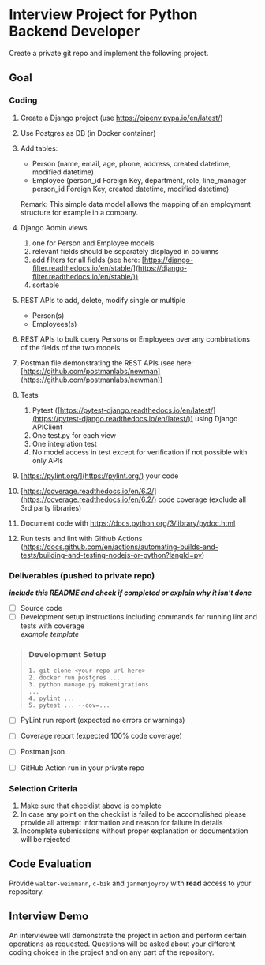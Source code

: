 # Interview Project for Python Backend Developer

Create a private git repo and implement the following project.

## Goal
### Coding
1. Create a Django project (use https://pipenv.pypa.io/en/latest/)
2. Use Postgres as DB (in Docker container)
3. Add tables:
    - Person (name, email, age, phone, address, created datetime, modified datetime)
    - Employee (person_id Foreign Key, department, role, line_manager person_id Foreign Key, created datetime, modified datetime)

    Remark: This simple data model allows the mapping of an employment structure for example in a company.

4. Django Admin views
    1. one for Person and Employee models
    2. relevant fields should be separately displayed in columns
    3. add filters for all fields (see here: [https://django-filter.readthedocs.io/en/stable/](https://django-filter.readthedocs.io/en/stable/))
    4. sortable
6. REST APIs to add, delete, modify single or multiple
    - Person(s)
    - Employees(s) 
7. REST APIs to bulk query Persons or Employees over any combinations of the fields of the two models
8. Postman file demonstrating the REST APIs (see here: [https://github.com/postmanlabs/newman](https://github.com/postmanlabs/newman))
9. Tests
    1. Pytest ([https://pytest-django.readthedocs.io/en/latest/](https://pytest-django.readthedocs.io/en/latest/)) using Django APIClient
    2. One test.py for each view
    3. One integration test
    4. No model access in test except for verification if not possible with only APIs
11. [https://pylint.org/](https://pylint.org/) your code
12. [https://coverage.readthedocs.io/en/6.2/](https://coverage.readthedocs.io/en/6.2/) code coverage (exclude all 3rd party libraries)
13. Document code with https://docs.python.org/3/library/pydoc.html
14. Run tests and lint with Github Actions (https://docs.github.com/en/actions/automating-builds-and-tests/building-and-testing-nodejs-or-python?langId=py)

### Deliverables (pushed to private repo)
_**include this README and check if completed or explain why it isn't done**_
- [ ] Source code
- [ ] Development setup instructions including commands for running lint and tests with coverage
<br>_example template_
> ### Development Setup
> ```
> 1. git clone <your repo url here>
> 2. docker run postgres ...
> 3. python manage.py makemigrations
> ...
> 4. pylint ...
> 5. pytest ... --cov=...
> ```
- [ ] PyLint run report (expected no errors or warnings)
- [ ] Coverage report (expected 100% code coverage)
- [ ] Postman json
- [ ] GitHub Action run in your private repo



### Selection Criteria
1. Make sure that checklist above is complete
2. In case any point on the checklist is failed to be accomplished please provide all attempt information and reason for failure in details
3. Incomplete submissions without proper explanation or documentation will be rejected

## Code Evaluation
Provide `walter-weinmann`, `c-bik` and `janmenjoyroy` with **read** access to your repository.

## Interview Demo
An interviewee will demonstrate the project in action and perform certain operations as requested. Questions will be asked about your different coding choices in the project and on any part of the repository.
